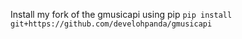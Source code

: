 Install my fork of the gmusicapi using pip
`pip install git+https://github.com/develohpanda/gmusicapi`
